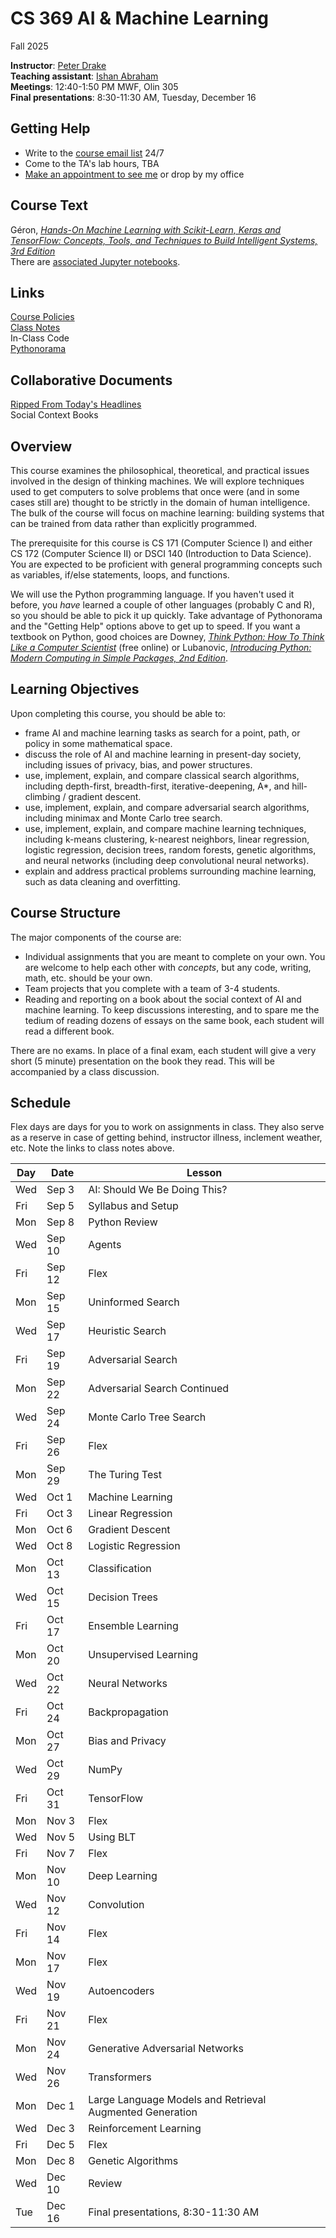  # CS 369 AI & Machine Learning
Fall 2025

**Instructor**: [Peter Drake](https://sites.google.com/a/lclark.edu/drake/home)  
**Teaching assistant**: [Ishan Abraham](ishanabraham@lclark.edu)  
**Meetings**: 12:40-1:50 PM MWF, Olin 305  
**Final presentations**: 8:30-11:30 AM, Tuesday, December 16

## Getting Help
* Write to the [course email list](25fa-cs-369-01@lclark.edu) 24/7
* Come to the TA's lab hours, TBA
* [Make an appointment to see me](https://calendar.app.google/qegvZRaPJ5mScdCz5) or drop by my office

## Course Text
Géron, [*Hands-On Machine Learning with Scikit-Learn, Keras and TensorFlow: Concepts, Tools, and Techniques to Build Intelligent Systems, 3rd Edition*](https://www.oreilly.com/library/view/hands-on-machine-learning/9781098125967/)  
There are [associated Jupyter notebooks](https://github.com/ageron/handson-ml3).

## Links
[Course Policies](https://github.com/PeterDrake/drakepedia/blob/master/administrivia/policies.md)  
[Class Notes](https://github.com/PeterDrake/cs369/tree/main/lessons)  
In-Class Code  
[Pythonorama](https://github.com/alainkaegi/pythonorama/blob/main/README.md)

## Collaborative Documents
[Ripped From Today's Headlines](https://docs.google.com/spreadsheets/d/14O6o5iE4JBWry8kl5O2hcp1EOm4DjLlLjagIs2C-CCw/edit?usp=sharing)  
Social Context Books

## Overview
This course examines the philosophical, theoretical, and practical issues involved in the design of thinking machines. We will explore techniques used to get computers to solve problems that once were (and in some cases still are) thought to be strictly in the domain of human intelligence. The bulk of the course will focus on machine learning: building systems that can be trained from data rather than explicitly programmed.

The prerequisite for this course is CS 171 (Computer Science I) and either CS 172 (Computer Science II) or DSCI 140 (Introduction to Data Science). You are expected to be proficient with general programming concepts such as variables, if/else statements, loops, and functions.

We will use the Python programming language. If you haven't used it before, you *have* learned a couple of other languages (probably C and R), so you should be able to pick it up quickly. Take advantage of Pythonorama and the "Getting Help" options above to get up to speed. If you want a textbook on Python, good choices are Downey, [*Think Python: How To Think Like a Computer Scientist*](https://allendowney.github.io/ThinkPython/index.html) (free online) or Lubanovic, [*Introducing Python: Modern Computing in Simple Packages, 2nd Edition*](http://shop.oreilly.com/product/0636920252528.do).

## Learning Objectives
Upon completing this course, you should be able to:

* frame AI and machine learning tasks as search for a point, path, or policy in some mathematical space.
* discuss the role of AI and machine learning in present-day society, including issues of privacy, bias, and power structures.
* use, implement, explain, and compare classical search algorithms, including depth-first, breadth-first, iterative-deepening, A*, and hill-climbing / gradient descent.
* use, implement, explain, and compare adversarial search algorithms, including minimax and Monte Carlo tree search.
* use, implement, explain, and compare machine learning techniques, including k-means clustering, k-nearest neighbors, linear regression, logistic regression, decision trees, random forests, genetic algorithms, and neural networks (including deep convolutional neural networks).
* explain and address practical problems surrounding machine learning, such as data cleaning and overfitting.

## Course Structure
The major components of the course are:
* Individual assignments that you are meant to complete on your own. You are welcome to help each other with *concepts*, but any code, writing, math, etc. should be your own.
* Team projects that you complete with a team of 3-4 students.
* Reading and reporting on a book about the social context of AI and machine learning. To keep discussions interesting, and to spare me the tedium of reading dozens of essays on the same book, each student will read a different book.

There are no exams. In place of a final exam, each student will give a very short (5 minute) presentation on the book they read. This will be accompanied by a class discussion.

## Schedule
Flex days are days for you to work on assignments in class. They also serve as a reserve in case of getting behind,
instructor illness, inclement weather, etc. Note the links to class notes above.

| Day | Date   | Lesson                                                   |
|-----|--------|----------------------------------------------------------|
| Wed | Sep 3  | AI: Should We Be Doing This?                             |
| Fri | Sep 5  | Syllabus and Setup                                       |
| Mon | Sep 8  | Python Review                                            |
| Wed | Sep 10 | Agents                                                   |
| Fri | Sep 12 | Flex                                                     |
| Mon | Sep 15 | Uninformed Search                                        |
| Wed | Sep 17 | Heuristic Search                                         |
| Fri | Sep 19 | Adversarial Search                                       |
| Mon | Sep 22 | Adversarial Search Continued                             |
| Wed | Sep 24 | Monte Carlo Tree Search                                  |
| Fri | Sep 26 | Flex                                                     |
| Mon | Sep 29 | The Turing Test                                          |
| Wed | Oct 1  | Machine Learning                                         |
| Fri | Oct 3  | Linear Regression                                        |
| Mon | Oct 6  | Gradient Descent                                         |
| Wed | Oct 8  | Logistic Regression                                      |
| Mon | Oct 13 | Classification                                           |
| Wed | Oct 15 | Decision Trees                                           |
| Fri | Oct 17 | Ensemble Learning                                        |
| Mon | Oct 20 | Unsupervised Learning                                    |
| Wed | Oct 22 | Neural Networks                                          |
| Fri | Oct 24 | Backpropagation                                          |
| Mon | Oct 27 | Bias and Privacy                                         |
| Wed | Oct 29 | NumPy                                                    |
| Fri | Oct 31 | TensorFlow                                               |
| Mon | Nov 3  | Flex                                                     |
| Wed | Nov 5  | Using BLT                                                |
| Fri | Nov 7  | Flex                                                     |
| Mon | Nov 10 | Deep Learning                                            |
| Wed | Nov 12 | Convolution                                              |
| Fri | Nov 14 | Flex                                                     |
| Mon | Nov 17 | Flex                                                     |
| Wed | Nov 19 | Autoencoders                                             |
| Fri | Nov 21 | Flex                                                     |
| Mon | Nov 24 | Generative Adversarial Networks                          |
| Wed | Nov 26 | Transformers                                             |
| Mon | Dec 1  | Large Language Models and Retrieval Augmented Generation |
| Wed | Dec 3  | Reinforcement Learning                                   |
| Fri | Dec 5  | Flex                                                     |
| Mon | Dec 8  | Genetic Algorithms                                       |
| Wed | Dec 10 | Review                                                   |
| Tue | Dec 16 | Final presentations, 8:30-11:30 AM                       |

